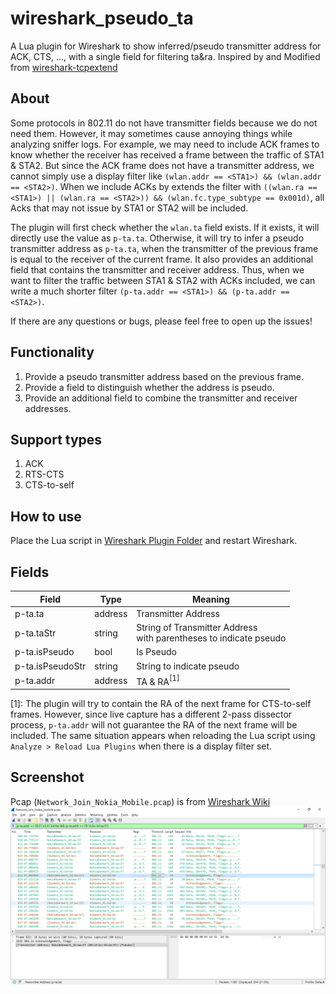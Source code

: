 # wireshark_pseudo_ta
A Lua plugin for Wireshark to show inferred/pseudo transmitter address for ACK, CTS, ..., with a single field for filtering ta&amp;ra.
Inspired by and Modified from [wireshark-tcpextend](https://github.com/gaddman/wireshark-tcpextend)

## About
Some protocols in 802.11 do not have transmitter fields because we do not need them. However, it may sometimes cause annoying things while analyzing sniffer logs. For example, we may need to include ACK frames to know whether the receiver has received a frame between the traffic of STA1 & STA2. But since the ACK frame does not have a transmitter address, we cannot simply use a display filter like `(wlan.addr == <STA1>) && (wlan.addr == <STA2>)`. When we include ACKs by extends the filter with `((wlan.ra == <STA1>) || (wlan.ra == <STA2>)) && (wlan.fc.type_subtype == 0x001d)`, all Acks that may not issue by STA1 or STA2 will be included.

The plugin will first check whether the `wlan.ta` field exists. If it exists, it will directly use the value as `p-ta.ta`. Otherwise, it will try to infer a pseudo transmitter address as `p-ta.ta`, when the transmitter of the previous frame is equal to the receiver of the current frame. It also provides an additional field that contains the transmitter and receiver address. Thus, when we want to filter the traffic between STA1 & STA2 with ACKs included, we can write a much shorter filter `(p-ta.addr == <STA1>) && (p-ta.addr == <STA2>)`.

If there are any questions or bugs, please feel free to open up the issues!

## Functionality
1. Provide a pseudo transmitter address based on the previous frame.
2. Provide a field to distinguish whether the address is pseudo.
3. Provide an additional field to combine the transmitter and receiver addresses.

## Support types
1. ACK
2. RTS-CTS
3. CTS-to-self

## How to use
Place the Lua script in [Wireshark Plugin Folder](https://www.wireshark.org/docs/wsug_html_chunked/ChPluginFolders.html) and restart Wireshark.

## Fields
| Field            | Type    | Meaning                                                                |
|------------------|---------|------------------------------------------------------------------------|
| p-ta.ta          | address | Transmitter Address                                                    |
| p-ta.taStr       | string  | String of Transmitter Address <br> with parentheses to indicate pseudo |
| p-ta.isPseudo    | bool    | Is Pseudo                                                              |
| p-ta.isPseudoStr | string  | String to indicate pseudo                                              |
| p-ta.addr        | address | TA & RA$^{[1]}$     |

[1]: The plugin will try to contain the RA of the next frame for CTS-to-self frames. However, since live capture has a different 2-pass dissector process, `p-ta.addr` will not guarantee the RA of the next frame will be included. The same situation appears when reloading the Lua script using `Analyze > Reload Lua Plugins` when there is a display filter set.

## Screenshot
Pcap (`Network_Join_Nokia_Mobile.pcap`) is from [Wireshark Wiki](https://wiki.wireshark.org/SampleCaptures#wifi-wireless-lan-captures-80211)
![Screenshot](screenshot.png)